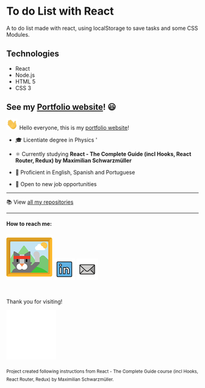 # To do List with React
A to do list made with react, using localStorage to save tasks and some CSS Modules.

## Technologies

- React
- Node.js
- HTML 5
- CSS 3

## See my [Portfolio website](https://PERicci.github.io/)! 😃

<img src="assets/wave2.gif" width="30px"> Hello everyone, this is my [portfolio website](https://PERicci.github.io/)!

- :mortar_board: Licentiate degree in Physics
'
- :atom_symbol: Currently studying **React - The Complete Guide (incl Hooks, React Router, Redux) by Maximilian Schwarzmüller**

- :speech_balloon: Proficient in English, Spanish and Portuguese

- :necktie: Open to new job opportunities

---

:books: View [all my repositories](https://github.com/PERicci?tab=repositories)

---

#### How to reach me:

[![portfolio](assets/portfolio120.png)][1]
[![linkedin](assets/linkedin.png)][2]
[![mail](assets/mail.png)][3]

[1]: https://PERicci.github.io/
[2]: https://www.linkedin.com/in/pedro-eugenio-ricciardi-a356a2219/
[3]: mailto:riccip@hotmail.com

<br>

Thank you for visiting!

<img src="assets/thanks.gif" width="130px">


<sub>Project created following instructions from React - The Complete Guide course (incl Hooks, React Router, Redux) by Maximilian Schwarzmüller.</sub>